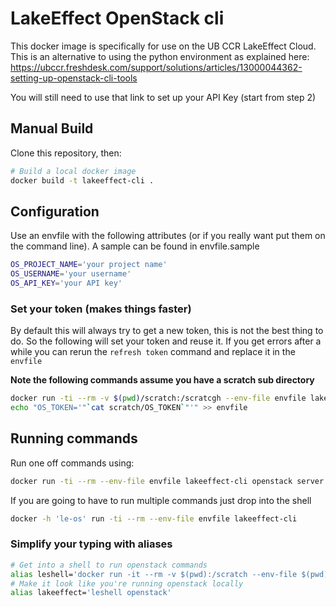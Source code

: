 # LakeEffect OpenStack cli

This docker image is specifically for use on the UB CCR LakeEffect Cloud.
This is an alternative to using the python environment as explained here: https://ubccr.freshdesk.com/support/solutions/articles/13000044362-setting-up-openstack-cli-tools

You will still need to use that link to set up your API Key (start from step 2)

## Manual Build
Clone this repository, then:

```bash
# Build a local docker image
docker build -t lakeeffect-cli .
```

## Configuration

Use an envfile with the following attributes
(or if you really want put them on the command line).
A sample can be found in envfile.sample

```bash
OS_PROJECT_NAME='your project name'
OS_USERNAME='your username'
OS_API_KEY='your API key'
```

### Set your token (makes things faster)
By default this will always try to get a new token, this is not the best thing to do.
So the following will set your token and reuse it.  If you get errors after a while you can rerun the `refresh token` command and replace it in the `envfile`

**Note the following commands assume you have a scratch sub directory**

```bash
docker run -ti --rm -v $(pwd)/scratch:/scratcgh --env-file envfile lakeeffect-cli refresh token
echo "OS_TOKEN='"`cat scratch/OS_TOKEN`"'" >> envfile
```

## Running commands

Run one off commands using:

```bash
docker run -ti --rm --env-file envfile lakeeffect-cli openstack server list
```

If you are going to have to run multiple commands just drop into the shell
```bash
docker -h 'le-os' run -ti --rm --env-file envfile lakeeffect-cli
```

### Simplify your typing with aliases
```bash
# Get into a shell to run openstack commands
alias leshell='docker run -it --rm -v $(pwd):/scratch --env-file $(pwd)/envfile lakeeffect-cli'
# Make it look like you're running openstack locally
alias lakeeffect='leshell openstack'
```

